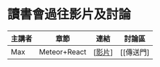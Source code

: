 # 讀書會過往影片及討論

| 主講者 | 章節 | 連結 | 討論區 |
| ------ | ------ | :------: | :------: |
| Max | Meteor+React | [[影片](https://www.youtube.com/watch?v=HNEZ677A7eM)] | [[傳送門]
